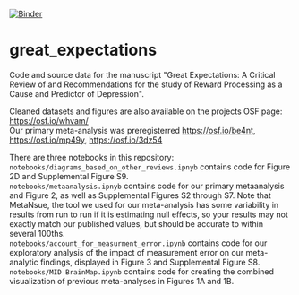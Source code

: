 [![Binder](https://mybinder.org/badge_logo.svg)](https://mybinder.org/v2/gh/nimh-mbdu/great_expectations/master)  
# great_expectations
Code and source data for the manuscript "Great Expectations: A Critical Review of and Recommendations for the study of Reward Processing as a Cause and Predictor of Depression".

Cleaned datasets and figures are also available on the projects OSF page: https://osf.io/whvam/  
Our primary meta-analysis was preregisterred https://osf.io/be4nt, https://osf.io/mp49y, https://osf.io/3dz54

There are three notebooks in this repository:  
`notebooks/diagrams_based_on_other_reviews.ipnyb` contains code for Figure 2D and Supplemental Figure S9.  
`notebooks/metaanalysis.ipnyb` contains code for our primary metaanalysis and Figure 2, as well as Supplemental Figures S2 through S7. Note that MetaNsue, the tool we used for our meta-analysis has some variability in results from run to run if it is estimating null effects, so your results may not exactly match our published values, but should be accurate to within several 100ths.  
`notebooks/account_for_measurment_error.ipynb` contains code for our exploratory analysis of the impact of measurement error on our meta-analytic findings, displayed in Figure 3 and Supplemental Figure S8.  
`notebooks/MID BrainMap.ipynb` contains code for creating the combined visualization of previous meta-analyses in Figures 1A and 1B.
